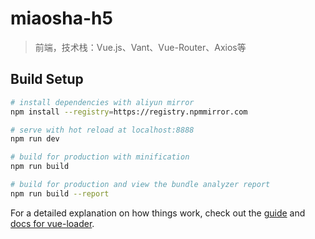 # miaosha-h5

> 前端，技术栈：Vue.js、Vant、Vue-Router、Axios等

## Build Setup

``` bash
# install dependencies with aliyun mirror
npm install --registry=https://registry.npmmirror.com

# serve with hot reload at localhost:8888
npm run dev

# build for production with minification
npm run build

# build for production and view the bundle analyzer report
npm run build --report
```

For a detailed explanation on how things work, check out the [guide](http://vuejs-templates.github.io/webpack/) and [docs for vue-loader](http://vuejs.github.io/vue-loader).
